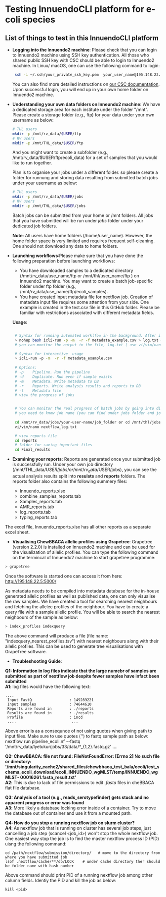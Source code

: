 
# Testing InnuendoCLI platform for e-coli species

## List of things to test in this InnuendoCLI platform 
- **Logging into the Innuendo2 machine**:
  Please check that you can login to Innuendo2 machine using SSH key authentication. All those who shared public SSH key with CSC should be able to login to Innuendo2 machine. In Linux/ macOS, one can use the following command to login:
  ```bash
   ssh -i ~/.ssh/your_private_ssh_key.pem  your_user_name@195.148.22.5
  ```
  You can also find more detailed instructions on [our CSC documentation](https://docs.csc.fi/computing/connecting/). Upon successful login, you will end up in your own home folder on Innuendo2 machine.
- **Understanding your own data folders on Inneundo2 machine**:
  We have a dedicated storage area for each institute under the folder "/mnt". Please create a storage folder (e.g., ftp) for your data under your own username as below:

   ```bash
   # THL users
   mkdir -p /mnt/rv_data/$USER/ftp 
   # RV users
   mkdir -p /mnt/THL_data/$USER/ftp
  ```
  And you might want to create a subfolder (e.g., /mnt/rv_data/$USER/ftp/ecoli_data)  for a set of samples that you would like to run together.

  Plan is to organise your jobs under a different folder. so please create a folder for runnung and storing data resulting from submitted batch jobs under your username as below:

   ``` bash
   # THL users
   mkdir -p /mnt/rv_data/$USER/jobs
   # RV users
   mkdir -p /mnt/THL_data/$USER/jobs
    ```
   Batch jobs can be submitted from your home or /mnt folders.  All jobs that you have submitted will be run under *jobs* folder under your dedicated job folders.

   **Note**: All users have home folders (/home/user_name). However, the home folder space is very limited and requires frequent self-cleaning.  One should not download any data to home folders.
 
- **Launching workflows**:Please make sure that you have done the following preparation before launching workflows:
    - You have downloaded samples to a dedicated directory (/mnt/rv_data/use_name/ftp or /mnt/thl/user_name/ftp ) on Innuendo2 machine. You may want to create a batch job-specific folder under ftp folder (e.g., /mnt/rv_data/use_name/ftp/ecoli_samples).
    - You have created input metadata file for nextflow job. Creation of matadata input file requires some attention from your side. One example is created in the test.csv file in this GitHub folder. Please be familiar with restrictions associated  with different metadata fields. 

   **Usage:**

  ```bash

   # Syntax for running automated worklfow in the background. After issueing the following command, please use  **contrl + c**  to get back to the linux terminal; 
   > nohup bash icli-run -p -m  -r -f metadata_example.csv > log.txt &
   # you can monitor the output in the file, log.txt ( use vi/vim/nano log.txt) to check if the job has successfully started.
  
   # Syntax for interactive  usage 
   > icli-run -p -m  -r -f metadata_example.csv
   
   # Options:
   # -p    Pipeline. Run the pipeline
   # -d    Duplicate. Run even if sample exists
   # -m    Metadata. Write metadata to DB
   # -r    Reports. Write analysis results and reports to DB
   # -f    Metadata file
   # view the progress of jobs


   # You can monitor the real progress of batch jobs by going into directory where job is running
   # you need to know job name (you can find under jobs folder and job name is your metadata file name without .csv extension) 
    
   cd /mnt/rv_data/jobs/your-user-name/job_folder or cd /mnt/thl/jobs/your-user-name/job_folder
   vi/vim/nano nextflow_log.txt

   # view reports file 
   cd reports
   # folder for saving important files
   cd Final_results

  ```
 - **Examining your reports**:
    Reports are generated once your submitted job is successfully run. Under your own job directory (/mnt/THL_data/$USER/jobs/ or /mnt/rv_data/$USER/jobs), you can see the actual analysis results split into **resulsts** and **reports** folders. The reports folder also contains the following summery files:
   - Innuendo_reports.xlsx
   - combine_samples_reports.tab
   - Samples_reports.tab
   - AMR_reports.tab
   - log_reports.tab
   - typing_reports.tab

 The excel file, Innuendo_reports.xlsx has all other reports as a separate excel sheet.

 - **Visualising ChewBBACA allelic profiles using Grapetree**:
  Grapetree (version 2.2.0) is installed on Innuendo2 machine and can be used for the visualization of allelic profiles.  You can type the following command on the termincal of Innuendo2 machine to start grapetree programme: 

  ```bash
  > grapetree
  ```
 Once the software is started one can access it from here: http://195.148.22.5:5000/

 As metadata needs to be compiled into metadata database for the in-house generated allelic profiles as well as published data, one can only visualise the raw samples. We have created a tool for searching nearest neighbours and fetching the allelec profiles of the neighbour. You have to create a query file with a sample allelic  profile. You will be able to search the nearest neighbours of the sample as below:

```bash
> index_profiles indexquery
```
The above command will produce a file (file name: "indexquery_nearest_profiles.tsv") with nearest neighbours along with their allelic profiles. This can be used to generate tree visualisations with GrapeTree software.

- **Troubleshooting Guide**: <br>

 **Q1: Information in log files indicate that the large numebr of samples are submitted as part of  nextflow job despite fewer samples have infact been submitted**
 <br>**A1**: log files would have the following text: <br> 
 ```
 ....
  Input FastQ                 : 149289221 
  Input samples               : 74644610 
  Reports are found in        : ./reports 
  Results are found in        : ./results 
  Profile                     : incd 
  ....                         ...
 ```
 Above error is as a consequnce of not using quotes when giving path to input files. Make sure to use quotes ('') to fastq sample path as below:
  nextflow run pipeline_ecoli.nf --fastq '/mnt/rv_data/lyetukur/jobs/33/data/*_{1,2}.fastq.gz' ....


 **Q2: ChewBBACA: file not found: FileNotFoundError: [Errno 2] No such file or directory: '/mnt/singularity_cache2/shared_files/chewbbaca_test_bala/ecoli/test_schema_ecoli_download/ecoli_INNUENDO_wgMLST/temp/INNUENDO_wgMLST-  00016261.fasta_result.txt'**
 <br> 
 **A2**: This is due to lack of file permissions to edit *.fasta* files in cheBBACA flat file database.

 **Q3: Analysis of a tool (e.g., reads_serotypefinder) gets stuck and no apparent progress or error was found**
<br> 
  **A3**:  More likely a database locking error inside of a container. Try to move the database out of container and use it from a mounted path.

 **Q4: How do you stop a running nextflow job on slurm cluster?**
<br> **A4**: As nextflow job that is running on cluster has several job steps, just cancelling a job step (scancel <job_id>) won't stop the whole nextflow job. One easiest way stop the job is to find the master nextflow process ID (PID) uisng  the following command:

 ```
 cd /path/nextflow/submission/directory/   # move to the directory from where you have submitted job
 lsof .nextflow/cache/**/db/LOCK    # under cache directory ther should be folder name with hash number
 ```
 Above command should print  PID  of a running nextflow job among other column fields. Identiy the PID and kill the job as below:
 ```
 kill <pid>
 ```

